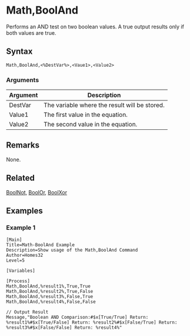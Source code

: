 # Math,BoolAnd

Performs an AND test on two boolean values. A true output results only if both values are true.

## Syntax

```pebakery
Math,BoolAnd,<%DestVar%>,<Vaue1>,<Value2>
```

### Arguments

| Argument | Description |
| --- | --- |
| DestVar | The variable where the result will be stored. |
| Value1 | The first value  in the equation. |
| Value2 | The second value in the equation. |

## Remarks

None.

## Related

[BoolNot](./BoolNot.md), [BoolOr](./BoolOr.md), [BoolXor](./BoolXor.md)

## Examples

### Example 1

```pebakery
[Main]
Title=Math-BoolAnd Example
Description=Show usage of the Math,BoolAnd Command
Author=Homes32
Level=5

[Variables]

[Process]
Math,BoolAnd,%result1%,True,True
Math,BoolAnd,%result2%,True,False
Math,BoolAnd,%result3%,False,True
Math,BoolAnd,%result4%,False,False

// Output Result
Message,"Boolean AND Comparison:#$x[True/True] Return: %result1%#$x[True/False] Return: %result2%#$x[False/True] Return: %result3%#$x[False/False] Return: %result4%"
```